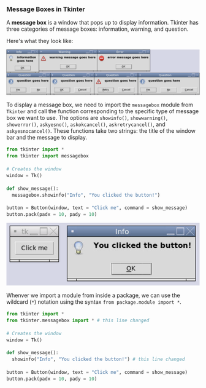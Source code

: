 ### Message Boxes in Tkinter

A **message box** is a window that pops up to display information. Tkinter has three categories of message boxes: information, warning, and question.

Here's what they look like: 

![](../Images/Tk_Messageboxes_1.png)

To display a message box, we need to import the `messagebox` module from `Tkinter` and call the function corresponding to the specific type of message box we want to use. The options are `showinfo()`, `showwarning()`, `showerror()`, `askyesno()`, `askokcancel()`, `askretrycancel()`, and `askyesnocancel()`. These functions take two strings: the title of the window bar and the message to display.

```python
from tkinter import *
from tkinter import messagebox

# Creates the window
window = Tk()

def show_message():
  messagebox.showinfo("Info", "You clicked the button!")

button = Button(window, text = "Click me", command = show_message)
button.pack(padx = 10, pady = 10)
```

![](../Images/Tk_Messageboxes_2.png)

Whenver we import a module from inside a package, we can use the wildcard (`*`) notation using the syntax `from package.module import *`.

```python
from tkinter import *
from tkinter.messagebox import * # this line changed

# Creates the window
window = Tk()

def show_message():
  showinfo("Info", "You clicked the button!") # this line changed

button = Button(window, text = "Click me", command = show_message)
button.pack(padx = 10, pady = 10)
```
